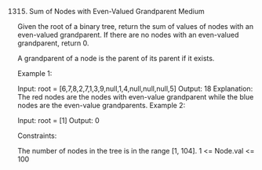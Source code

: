 1315. Sum of Nodes with Even-Valued Grandparent
Medium

Given the root of a binary tree, return the sum of values of nodes with an even-valued grandparent. If there are no nodes with an even-valued grandparent, return 0.

A grandparent of a node is the parent of its parent if it exists.

 

Example 1:


Input: root = [6,7,8,2,7,1,3,9,null,1,4,null,null,null,5]
Output: 18
Explanation: The red nodes are the nodes with even-value grandparent while the blue nodes are the even-value grandparents.
Example 2:


Input: root = [1]
Output: 0
 

Constraints:

The number of nodes in the tree is in the range [1, 104].
1 <= Node.val <= 100